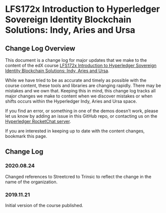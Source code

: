 # LFS172x Introduction to Hyperledger Sovereign Identity Blockchain Solutions: Indy, Aries and Ursa

## Change Log Overview

This document is a change log for major updates that we make to the content of the edX course [LFS172x Introduction to Hyperledger Sovereign Identity Blockchain Solutions: Indy, Aries and Ursa](https://www.edx.org/course/introduction-to-hyperledger-sovereign-identity-blockchain-solutions-indy-aries-and-ursa). 

While we have tried to be as accurate and timely as possible with the course content, these tools and libraries are changing rapidly. There may be mistakes and we own that. Keeping this in mind, this change log tracks all major changes we make to content when we discover mistakes or when shifts occurs within the Hyperledger Indy, Aries and Ursa space.

If you find an error, or something in one of the demos doesn’t work, please let us know by adding an issue in this GitHub repo, or contacting us on the [Hyperledger RocketChat server](https://chat.hyperledger.org).

If you are interested in keeping up to date with the content changes, bookmark this page.

## Change Log

### 2020.08.24

Changed references to Streetcred to Trinsic to reflect the change in the name of the organization.

### 2019.11.21

Initial version of the course published.